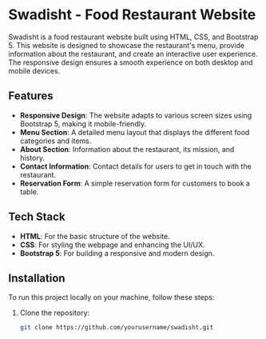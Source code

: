 # Swadisht - Food Restaurant Website

Swadisht is a food restaurant website built using HTML, CSS, and Bootstrap 5. This website is designed to showcase the restaurant's menu, provide information about the restaurant, and create an interactive user experience. The responsive design ensures a smooth experience on both desktop and mobile devices.

## Features
- **Responsive Design**: The website adapts to various screen sizes using Bootstrap 5, making it mobile-friendly.
- **Menu Section**: A detailed menu layout that displays the different food categories and items.
- **About Section**: Information about the restaurant, its mission, and history.
- **Contact Information**: Contact details for users to get in touch with the restaurant.
- **Reservation Form**: A simple reservation form for customers to book a table.

## Tech Stack
- **HTML**: For the basic structure of the website.
- **CSS**: For styling the webpage and enhancing the UI/UX.
- **Bootstrap 5**: For building a responsive and modern design.

## Installation

To run this project locally on your machine, follow these steps:

1. Clone the repository:
   ```bash
   git clone https://github.com/yourusername/swadisht.git

